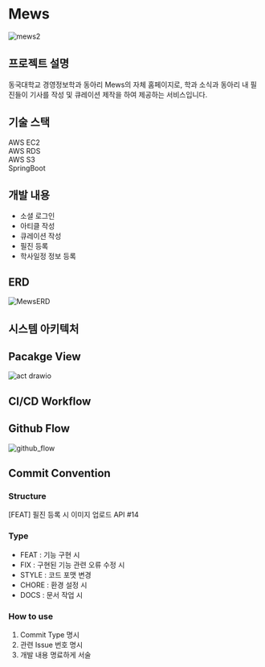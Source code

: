 # Mews
![mews2](https://user-images.githubusercontent.com/76556999/224526483-49968707-ea9f-4680-b45f-229eae680df5.png)

## 프로젝트 설명
동국대학교 경영정보학과 동아리 Mews의 자체 홈페이지로, 학과 소식과 동아리 내 필진들이 기사를 작성 및 큐레이션 제작을 하여 제공하는 서비스입니다.

## 기술 스택
AWS EC2  
AWS RDS  
AWS S3  
SpringBoot


## 개발 내용
- 소셜 로그인
- 아티클 작성
- 큐레이션 작성
- 필진 등록
- 학사일정 정보 등록

## ERD
![MewsERD](https://user-images.githubusercontent.com/76556999/224526366-9c1a94bc-1a3b-415b-aae5-d97378d437f4.png)


## 시스템 아키텍처
  

## Pacakge View
![act drawio](https://user-images.githubusercontent.com/76556999/224527310-4cc7a3c8-d040-4c7a-a243-ad72c8be4c90.png)



## CI/CD Workflow
  


## Github Flow
![github_flow](https://user-images.githubusercontent.com/76556999/224526506-f2e6770e-7197-46ac-b482-433148e8b49c.png)

  

## Commit Convention
### Structure
[FEAT] 필진 등록 시 이미지 업로드 API #14

### Type
- FEAT : 기능 구현 시
- FIX : 구현된 기능 관련 오류 수정 시
- STYLE : 코드 포맷 변경
- CHORE : 환경 설정 시
- DOCS : 문서 작업 시


### How to use
1. Commit Type 명시
2. 관련 Issue 번호 명시
3. 개발 내용 명료하게 서술
